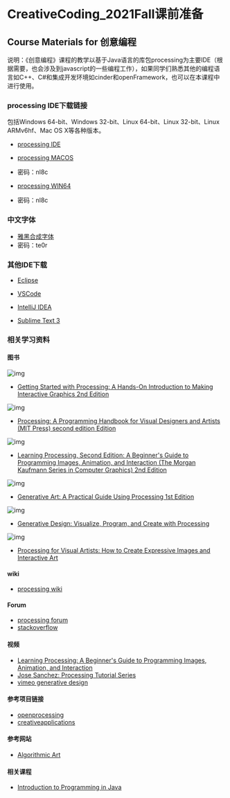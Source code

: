# CreativeCoding_2021Fall课前准备

## Course Materials for 创意编程

说明：《创意编程》课程的教学以基于Java语言的库包processing为主要IDE（根据需要，也会涉及到javascript的一些编程工作），如果同学们熟悉其他的编程语言如C++、C#和集成开发环境如cinder和openFramework，也可以在本课程中进行使用。

### processing IDE下载链接
包括Windows 64-bit、Windows 32-bit、Linux 64-bit、Linux 32-bit、Linux ARMv6hf、Mac OS X等各种版本。

- [processing IDE](https://www.processing.org/download/)

- [processing MACOS](https://pan.baidu.com/s/10A57GRpJBE1WV1AIG6Sq2w)   
- 密码：nl8c

- [processing WIN64](https://pan.baidu.com/s/10A57GRpJBE1WV1AIG6Sq2w)   
- 密码：nl8c

### 中文字体
- [雅黑合成字体](https://pan.baidu.com/s/1n_HCb_0K5D4JtgSTXD6YLg)
- 密码：te0r

### 其他IDE下载

- [Eclipse](https://www.eclipse.org/downloads/)

- [VSCode](https://code.visualstudio.com/)

- [IntelliJ IDEA](https://www.jetbrains.com/idea/download/#section=windows)

- [Sublime Text 3](https://www.sublimetext.com/3)

### 相关学习资料
#### 图书  

![img](https://images-na.ssl-images-amazon.com/images/I/41bXobLNUdL._SX322_BO1,204,203,200_.jpg)
- [Getting Started with Processing: A Hands-On Introduction to Making Interactive Graphics 2nd Edition](https://www.amazon.com/Getting-Started-Processing-Hands-Introduction/dp/1457187086/ref=pd_sim_14_5?_encoding=UTF8&pd_rd_i=1457187086&pd_rd_r=39EFQ5BMNBS5Q3KR9DZ3&pd_rd_w=6bWbS&pd_rd_wg=JmWHL&psc=1&refRID=39EFQ5BMNBS5Q3KR9DZ3)

![img](https://images-na.ssl-images-amazon.com/images/I/51GxY%2BzTcqL._SX376_BO1,204,203,200_.jpg)
- [Processing: A Programming Handbook for Visual Designers and Artists (MIT Press) second edition Edition](https://www.amazon.com/Processing-Programming-Handbook-Designers-Artists/dp/026202828X/ref=sr_1_6?s=books&ie=UTF8&qid=1406934187&sr=1-6&keywords=processing)

![img](https://images-na.ssl-images-amazon.com/images/I/5111uin0qPL._SX404_BO1,204,203,200_.jpg)
- [Learning Processing, Second Edition: A Beginner's Guide to Programming Images, Animation, and Interaction (The Morgan Kaufmann Series in Computer Graphics) 2nd Edition](https://www.amazon.com/Learning-Processing-Second-Programming-Interaction/dp/0123944430/ref=pd_bxgy_14_img_3/146-6942240-7186152?_encoding=UTF8&pd_rd_i=0123944430&pd_rd_r=Y6YVNDQ9T3CGAP4T89AS&pd_rd_w=8fsGL&pd_rd_wg=eBbbX&psc=1&refRID=Y6YVNDQ9T3CGAP4T89AS)

![img](https://images-na.ssl-images-amazon.com/images/I/41Z3sTjk1zL._SX258_BO1,204,203,200_.jpg)
- [Generative Art: A Practical Guide Using Processing 1st Edition](https://www.amazon.com/Generative-Art-Practical-Guide-Processing/dp/1935182625/ref=pd_sim_14_9?_encoding=UTF8&pd_rd_i=1935182625&pd_rd_r=TSYH2Q1E99NNZGJHPQ33&pd_rd_w=dGs9B&pd_rd_wg=rj7wQ&psc=1&refRID=TSYH2Q1E99NNZGJHPQ33)

![img](https://images-na.ssl-images-amazon.com/images/I/51v4RHM5s8L._SX358_BO1,204,203,200_.jpg)
- [Generative Design: Visualize, Program, and Create with Processing ](https://www.amazon.com/Generative-Design-Visualize-Program-Processing/dp/1616890770/ref=pd_sim_14_7?_encoding=UTF8&pd_rd_i=1616890770&pd_rd_r=819E8Y9182VRJA0N90J9&pd_rd_w=4Mt1h&pd_rd_wg=eFvV6&psc=1&refRID=819E8Y9182VRJA0N90J9)

![img](https://images-na.ssl-images-amazon.com/images/I/51fKQ8KmCHL.jpg)
- [Processing for Visual Artists: How to Create Expressive Images and Interactive Art](https://www.amazon.com/Processing-Visual-Artists-Expressive-Interactive/dp/1568817169/ref=pd_sim_14_10?_encoding=UTF8&pd_rd_i=1568817169&pd_rd_r=39EFQ5BMNBS5Q3KR9DZ3&pd_rd_w=6bWbS&pd_rd_wg=JmWHL&psc=1&refRID=39EFQ5BMNBS5Q3KR9DZ3)

#### wiki
- [processing wiki](https://github.com/processing/processing/wiki)

#### Forum

- [processing forum](https://forum.processing.org/two/)
- [stackoverflow](https://stackoverflow.com/)

#### 视频

- [Learning Processing: A Beginner's Guide to Programming Images, Animation, and Interaction](https://www.youtube.com/watch?v=2VLaIr5Ckbs&list=PLRqwX-V7Uu6ZYJC7L-r6rX6utt6wwJCyi&index=1)
- [Jose Sanchez: Processing Tutorial Series](https://www.youtube.com/watch?v=9UcL8B0GQuE)
- [vimeo generative design](https://vimeo.com/search/page:1/sort:relevant/format:thumbnail?q=generative%20design%20processing)

#### 参考项目链接

- [openprocessing](https://www.openprocessing.org/)
- [creativeapplications](http://www.creativeapplications.net/)

#### 参考网站

- [Algorithmic Art](https://www.meetup.com/Algorithmic-Art/)

#### 相关课程

- [Introduction to Programming in Java](http://introcs.cs.princeton.edu/java/home/)
